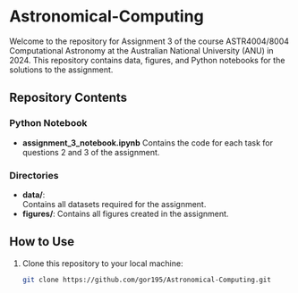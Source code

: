 # Astronomical-Computing
Welcome to the repository for Assignment 3 of the course ASTR4004/8004 Computational Astronomy at the Australian National University (ANU) in 2024. This repository contains data, figures, and Python notebooks for the solutions to the assignment.
## Repository Contents

### Python Notebook
- **assignment_3_notebook.ipynb**
  Contains the code for each task for questions 2 and 3 of the assignment.

### Directories

- **data/**:  
  Contains all datasets required for the assignment.
- **figures/**:
  Contains all figures created in the assignment.

## How to Use

1. Clone this repository to your local machine:
   ```bash
   git clone https://github.com/gor195/Astronomical-Computing.git
